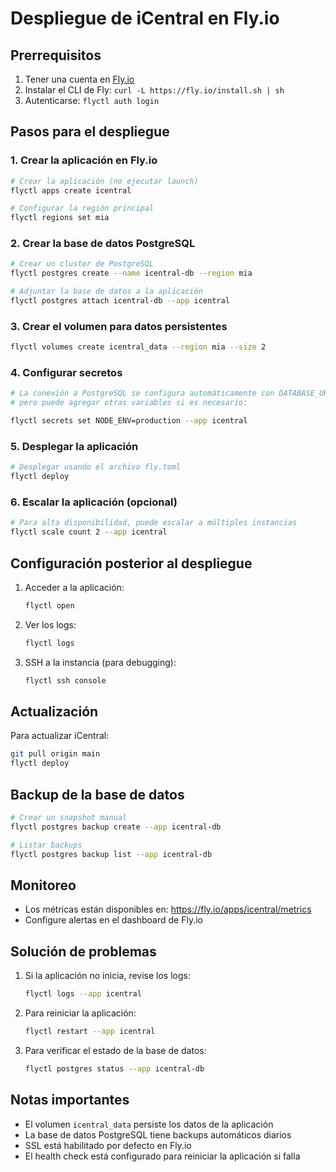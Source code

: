# Despliegue de iCentral en Fly.io

## Prerrequisitos

1. Tener una cuenta en [Fly.io](https://fly.io)
2. Instalar el CLI de Fly: `curl -L https://fly.io/install.sh | sh`
3. Autenticarse: `flyctl auth login`

## Pasos para el despliegue

### 1. Crear la aplicación en Fly.io

```bash
# Crear la aplicación (no ejecutar launch)
flyctl apps create icentral

# Configurar la región principal
flyctl regions set mia
```

### 2. Crear la base de datos PostgreSQL

```bash
# Crear un cluster de PostgreSQL
flyctl postgres create --name icentral-db --region mia

# Adjuntar la base de datos a la aplicación
flyctl postgres attach icentral-db --app icentral
```

### 3. Crear el volumen para datos persistentes

```bash
flyctl volumes create icentral_data --region mia --size 2
```

### 4. Configurar secretos

```bash
# La conexión a PostgreSQL se configura automáticamente con DATABASE_URL
# pero puede agregar otras variables si es necesario:

flyctl secrets set NODE_ENV=production --app icentral
```

### 5. Desplegar la aplicación

```bash
# Desplegar usando el archivo fly.toml
flyctl deploy
```

### 6. Escalar la aplicación (opcional)

```bash
# Para alta disponibilidad, puede escalar a múltiples instancias
flyctl scale count 2 --app icentral
```

## Configuración posterior al despliegue

1. Acceder a la aplicación:
   ```bash
   flyctl open
   ```

2. Ver los logs:
   ```bash
   flyctl logs
   ```

3. SSH a la instancia (para debugging):
   ```bash
   flyctl ssh console
   ```

## Actualización

Para actualizar iCentral:

```bash
git pull origin main
flyctl deploy
```

## Backup de la base de datos

```bash
# Crear un snapshot manual
flyctl postgres backup create --app icentral-db

# Listar backups
flyctl postgres backup list --app icentral-db
```

## Monitoreo

- Los métricas están disponibles en: https://fly.io/apps/icentral/metrics
- Configure alertas en el dashboard de Fly.io

## Solución de problemas

1. Si la aplicación no inicia, revise los logs:
   ```bash
   flyctl logs --app icentral
   ```

2. Para reiniciar la aplicación:
   ```bash
   flyctl restart --app icentral
   ```

3. Para verificar el estado de la base de datos:
   ```bash
   flyctl postgres status --app icentral-db
   ```

## Notas importantes

- El volumen `icentral_data` persiste los datos de la aplicación
- La base de datos PostgreSQL tiene backups automáticos diarios
- SSL está habilitado por defecto en Fly.io
- El health check está configurado para reiniciar la aplicación si falla
